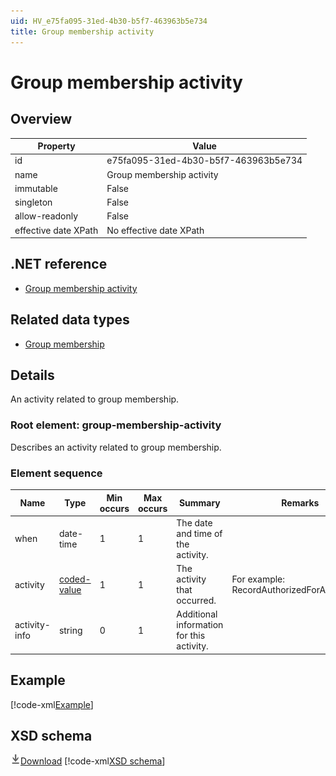 ```yaml
---
uid: HV_e75fa095-31ed-4b30-b5f7-463963b5e734
title: Group membership activity
---
```


# Group membership activity

## Overview

Property|Value
---|---
id|e75fa095-31ed-4b30-b5f7-463963b5e734
name|Group membership activity
immutable|False
singleton|False
allow-readonly|False
effective date XPath|No effective date XPath

## .NET reference
- [Group membership activity](https://go.microsoft.com/fwlink/?LinkID=136143)

## Related data types

- [Group membership](xref:HV_66ac44c7-1d60-4e95-bb5b-d21490e91057)

## Details
An activity related to group membership.

<a name='group-membership-activity'></a>

### Root element: group-membership-activity

Describes an activity related to group membership.

### Element sequence

Name|Type|Min occurs|Max occurs|Summary|Remarks|Preferred Vocabulary
---|---|---|---|---|---|---
when|date-time|1|1|The date and time of the activity.||
activity|[coded-value](xref:HV_3e730686-781f-4616-aa0d-817bba8eb141#coded-value)|1|1|The activity that occurred.|For example: RecordAuthorizedForApplication.|[group-membership-activities](xref:HV_e6816bb2-e371-4d42-919d-2090f24d88df)
activity-info|string|0|1|Additional information for this activity.||

## Example
[!code-xml[Example](sample-xml/e75fa095-31ed-4b30-b5f7-463963b5e734.xml)]

## XSD schema
[![Download](/healthvault/images/download.png)Download](xsd/group-membership-activity.xsd)
[!code-xml[XSD schema](xsd/group-membership-activity.xsd)]
